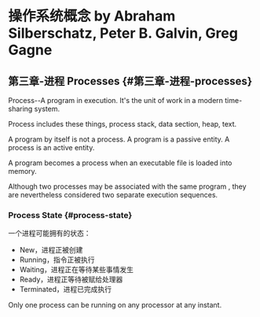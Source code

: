 # 操作系统概念 by Abraham Silberschatz, Peter B. Galvin, Greg Gagne

## 第三章-进程 Processes {#第三章-进程-processes}

Process--A program in execution. It's the unit of work in a modern time-sharing system.

Process includes these things, process stack, data section, heap, text.

A program by itself is not a process. A program is a passive entity. A process is an active entity.

A program becomes a process when an executable file is loaded into memory.

Although two processes may be associated with the same program , they are nevertheless considered two separate execution sequences.

### Process State {#process-state}

一个进程可能拥有的状态：

- New，进程正被创建
- Running，指令正被执行
- Waiting，进程正在等待某些事情发生
- Ready，进程正等待被赋给处理器
- Terminated，进程已完成执行

Only one process can be running on any processor at any instant.
